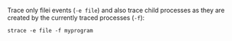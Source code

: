 Trace only filei events (`-e file`) and also trace child processes as they are created by the currently traced processes (`-f`):
```
strace -e file -f myprogram
```
